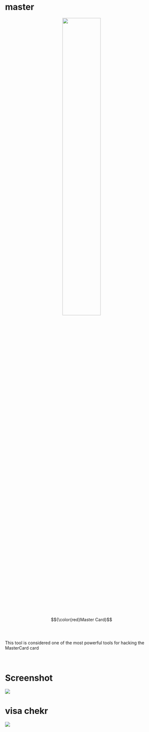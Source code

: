 # master
<p align="center">
   <img src="https://files.catbox.moe/xxzcrs.png" width="50%">
</p>

$${\color{red}Master Card}$$
<br>
<br>
<br>
This tool is considered one of the most powerful tools for hacking the MasterCard card
<br>
<br>
<br>
# Screenshot
![](https://files.catbox.moe/q5oyvk.png)
# visa chekr
![](https://files.catbox.moe/lu0nhs.png)
